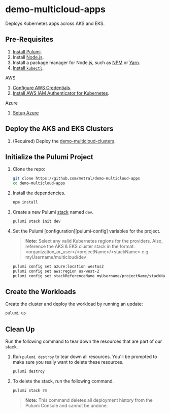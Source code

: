 # demo-multicloud-apps

Deploys Kubernetes apps across AKS and EKS.

## Pre-Requisites

1. [Install Pulumi](https://www.pulumi.com/docs/reference/install).
1. Install [Node.js](https://nodejs.org/en/download).
1. Install a package manager for Node.js, such as [NPM](https://www.npmjs.com/get-npm) or [Yarn](https://yarnpkg.com/lang/en/docs/install).
1. [Install `kubectl`](https://kubernetes.io/docs/tasks/tools/install-kubectl/#install-kubectl).

AWS

1. [Configure AWS Credentials](https://www.pulumi.com/docs/reference/clouds/aws/setup/).
1. [Install AWS IAM Authenticator for Kubernetes](https://docs.aws.amazon.com/eks/latest/userguide/install-aws-iam-authenticator.html).

Azure

1. [Setup Azure](https://www.pulumi.com/docs/intro/cloud-providers/azure/setup/)

## Deploy the AKS and EKS Clusters

1.  (Required) Deploy the [demo-multicloud-clusters](https://github.com/metral/demo-multicloud-clusters).

## Initialize the Pulumi Project

1.  Clone the repo:

    ```bash
    git clone https://github.com/metral/demo-multicloud-apps
	cd demo-multicloud-apps
    ```

1.  Install the dependencies.

    ```bash
    npm install
    ```

1.  Create a new Pulumi [stack][stack] named `dev`.

    ```bash
    pulumi stack init dev
    ```

1. Set the Pulumi [configuration][pulumi-config] variables for the project.

    > **Note:** Select any valid Kubernetes regions for the providers. Also,
    > reference the AKS & EKS cluster stack in the format:
    > \<organization_or_user\>/\<projectName\>/\<stackName\> e.g. myUsername/multicloud/dev

    ```bash
    pulumi config set azure:location westus2
    pulumi config set aws:region us-west-2
    pulumi config set stackReferenceName myUsername/projectName/stackName
    ```

## Create the Workloads

Create the cluster and deploy the workload by running an update:

```bash
pulumi up
```

## Clean Up

Run the following command to tear down the resources that are part of our
stack.

1. Run `pulumi destroy` to tear down all resources.  You'll be prompted to make
   sure you really want to delete these resources.

   ```bash
   pulumi destroy
   ```

1. To delete the stack, run the following command.

   ```bash
   pulumi stack rm
   ```
   > **Note:** This command deletes all deployment history from the Pulumi
   > Console and cannot be undone.

[stack]: https://www.pulumi.com/docs/reference/stack.md"
